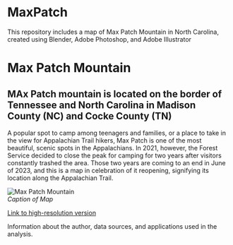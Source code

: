 # MaxPatch
This repository includes a map of Max Patch Mountain in North Carolina, created using Blender, Adobe Photoshop, and Adobe Illustrator
# Max Patch Mountain
## MAx Patch mountain is located on the border of Tennessee and North Carolina in Madison County (NC) and Cocke County (TN)

A popular spot to camp among teenagers and families, or a place to take in the view for Appalachian Trail hikers, Max Patch is one of the most beautiful, scenic spots in
the Appalachians. In 2021, however, the Forest Service decided to close the peak for camping for two years after visitors constantly trashed the area. Those two years are coming to an end in June of 2023, and this is a map in celebration of it reopening, signifying its location along the Appalachian Trail.

![Max Patch Mountain](../MaxPatchFinal.jpg)     
*Caption of Map*

[Link to high-resolution version](hi-res.pdf)     

Information about the author, data sources, and applications used in the analysis.